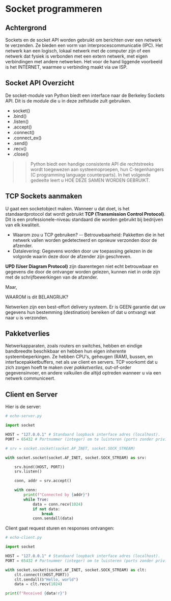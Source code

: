 # Socket programmeren

## Achtergrond

Sockets en de socket API worden gebruikt om berichten over een netwerk te verzenden.
Ze bieden een vorm van interprocescommunicatie (IPC).
Het netwerk kan een logisch, lokaal netwerk met de computer zijn of een netwerk dat fysiek is verbonden met een extern netwerk, met eigen verbindingen met andere netwerken. Het voor de hand liggende voorbeeld is het INTERNET, waarmee u verbinding maakt via uw ISP.

## Socket API Overzicht

De socket-module van Python biedt een interface naar de Berkeley Sockets API. Dit is de module die u in deze zelfstudie zult gebruiken.

* socket()
* .bind()
* .listen()
* .accept()
* .connect()
* .connect_ex()
* .send()
* .recv()
* .close()


>> Python biedt een handige consistente API die rechtstreeks wordt toegewezen aan systeemoproepen, hun C-tegenhangers (C programming language counterparts). In het volgende gedeelte leert u HOE DEZE SAMEN WORDEN GEBRUIKT.

## TCP Sockets aanmaken

U gaat een socketobject maken. Wanneer u dat doet, is het standaardprotocol dat wordt gebruikt **TCP (Transmission Control Protocol)**. Dit is een professionele-niveau standaard die worden gebruikt bij bedrijven van elk kwaliteit.

- Waarom zou u TCP gebruiken?
-- Betrouwbaarheid: Pakketten die in het netwerk vallen worden gedetecteerd en opnieuw verzonden door de afzender.
- Datalevering: Gegevens worden door uw toepassing gelezen in de volgorde waarin deze door de afzender zijn geschreven.

**UPD (User Diagram Protocol)** zijn daarentegen niet echt betrouwbaar en gegevens die door de ontvanger worden gelezen, kunnen niet in orde zijn met de schrijfbewerkingen van de afzender.

Maar,

WAAROM is dit BELANGRIJK?

Netwerken zijn een best-effort delivery systeem. Er is GEEN garantie dat uw gegevens hun bestemming (destination) bereiken of dat u ontvangt wat naar u is verzonden.



## Pakketverlies

Netwerkapparaten, zoals routers en switches, hebben en eindige bandbreedte beschikbaar en hebben hun eigen inherente systeembeperkingen. Ze hebben CPU's, geheugen (RAM), bussen, en interfacepakketbuffers, net als uw client en servers. TCP voorkomt dat u zich zorgen hoeft te maken over *pakketverlies*, out-of-order gegevensinvoer, en andere valkuilen die altijd optreden wanneer u via een netwerk communiceert.


## Client en Server

Hier is de server:


```python
# echo-server.py

import socket

HOST = "127.0.0.1" # Standaard loopback interface adres (localhost).
PORT = 65432 # Portnummer (integer) om te luisteren (ports zonder privilege zijn groter dan 1023)

# srv = socket.socket(socket.AF_INET, socket.SOCK_STREAM)

with socket.socket(socket.AF_INET, socket.SOCK_STREAM) as srv:

    srv.bind((HOST, PORT))
    srv.listen()

    conn, addr = srv.accept()

    with conn:
        print(f"Connected by {addr}")
        while True:
            data = conn.recv(1024)
            if not data:
                break
            conn.sendall(data)

```

Client gaat request sturen en responses ontvangen:


```python
# echo-client.py

import socket

HOST = "127.0.0.1" # Standaard loopback interface adres (localhost).
PORT = 65432 # Portnummer (integer) om te luisteren (ports zonder privilege zijn groter dan 1023)

with socket.socket(socket.AF_INET, socket.SOCK_STREAM) as clt:
    clt.connect((HOST,PORT))
    clt.sendall(b"Hello, world")
    data = clt.recv(1024)

print(f"Received {data!r}")
```

